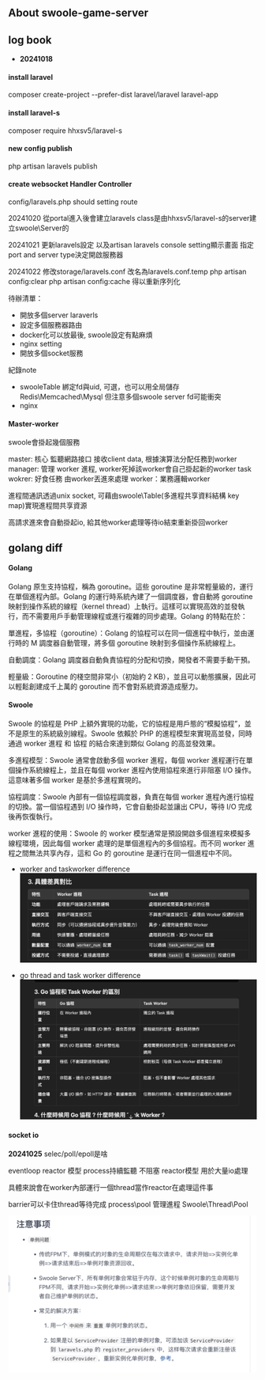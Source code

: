 

## About swoole-game-server

## log book

 - **20241018**

#### install laravel
composer create-project --prefer-dist laravel/laravel laravel-app

#### install laravel-s
composer require hhxsv5/laravel-s

#### new config publish
php artisan laravels publish

#### create websocket Handler Controller 
config/laravels.php should setting route

20241020
從portal進入後會建立laravels class是由hhxsv5/laravel-s的server建立swoole\Server的

20241021
更新laravels設定
以及artisan laravels console setting顯示畫面
指定port and server type決定開啟服務器

20241022
修改storage/laravels.conf 改名為laravels.conf.temp
php artisan config:clear
php artisan config:cache
得以重新序列化

待辦清單：
- 開放多個server laraverls
- 設定多個服務器路由
- docker化可以放最後, swoole設定有點麻煩
- nginx setting
- 開放多個socket服務

紀錄note
- swooleTable 綁定fd與uid, 可選，也可以用全局儲存 Redis\Memcached\Mysql 但注意多個swoole server fd可能衝突
- nginx 


#### Master-worker

swoole會掛起幾個服務

master: 核心 監聽網路接口 接收client data, 根據演算法分配任務到worker
manager: 管理 worker 進程, worker死掉該worker會自己掛起新的worker
task wokrer: 好食任務 由worker丟進來處理
worker：業務邏輯worker

進程間通訊透過unix socket, 
可藉由swoole\Table(多進程共享資料結構 key map)實現進程間共享資源

高請求進來會自動掛起io, 給其他worker處理等待io結束重新掛回worker

## golang diff

#### Golang
Golang 原生支持協程，稱為 goroutine。這些 goroutine 是非常輕量級的，運行在單個進程內部。Golang 的運行時系統內建了一個調度器，會自動將 goroutine 映射到操作系統的線程（kernel thread）上執行。這樣可以實現高效的並發執行，而不需要用戶手動管理線程或進行複雜的同步處理。Golang 的特點在於：

單進程，多協程（goroutine）：Golang 的協程可以在同一個進程中執行，並由運行時的 M
調度器自動管理，將多個 goroutine 映射到多個操作系統線程上。

自動調度：Golang 調度器自動負責協程的分配和切換，開發者不需要手動干預。

輕量級：Goroutine 的棧空間非常小（初始約 2 KB），並且可以動態擴展，因此可以輕鬆創建成千上萬的 goroutine 而不會對系統資源造成壓力。


#### Swoole
Swoole 的協程是 PHP 上額外實現的功能，它的協程是用戶態的“模擬協程”，並不是原生的系統級別線程。Swoole 依賴於 PHP 的進程模型來實現高並發，同時通過 worker 進程 和 協程 的結合來達到類似 Golang 的高並發效果。

多進程模型：Swoole 通常會啟動多個 worker 進程，每個 worker 進程運行在單個操作系統線程上，並且在每個 worker 進程內使用協程來進行非阻塞 I/O 操作。這意味著多個 worker 是基於多進程實現的。

協程調度：Swoole 內部有一個協程調度器，負責在每個 worker 進程內進行協程的切換。當一個協程遇到 I/O 操作時，它會自動掛起並讓出 CPU，等待 I/O 完成後再恢復執行。

worker 進程的使用：Swoole 的 worker 模型通常是預設開啟多個進程來模擬多線程環境，因此每個 worker 處理的是單個進程內的多個協程。而不同 worker 進程之間無法共享內存，這和 Go 的 goroutine 是運行在同一個進程中不同。

- worker and taskworker difference
![worker and taskworker](image.png)


- go thread and task worker difference
![alt text](image-1.png)

#### socket io

**20241025**
selec/poll/epoll是啥

eventloop reactor 模型 process持續監聽 不阻塞
reactor模型 用於大量io處理

具體來說會在worker內部運行一個thread當作reactor在處理這件事

barrier可以卡住thread等待完成
process\pool 管理進程
Swoole\Thread\Pool 

![alt text](image-2.png)